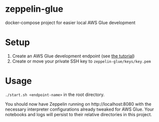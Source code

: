 # zeppelin-glue
docker-compose project for easier local AWS Glue development

# Setup
1. Create an AWS Glue development endpoint (see [the tutorial](https://docs.aws.amazon.com/glue/latest/dg/dev-endpoint-tutorial-prerequisites.html))
2. Create or move your private SSH key to `zeppelin-glue/keys/key.pem`

# Usage
`./start.sh <endpoint-name>` in the root directory.

You should now have Zeppelin running on http://localhost:8080 with the necessary interpreter configurations already tweaked for AWS Glue. Your notebooks and logs will persist to their relative directories in this project.
